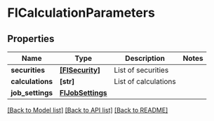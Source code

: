 # FICalculationParameters


## Properties
Name | Type | Description | Notes
------------ | ------------- | ------------- | -------------
**securities** | [**[FISecurity]**](FISecurity.md) | List of securities | 
**calculations** | **[str]** | List of calculations | 
**job_settings** | [**FIJobSettings**](FIJobSettings.md) |  | 

[[Back to Model list]](../README.md#documentation-for-models) [[Back to API list]](../README.md#documentation-for-api-endpoints) [[Back to README]](../README.md)


